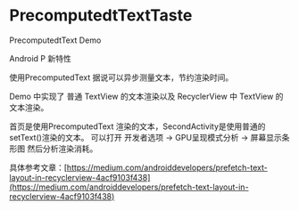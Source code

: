 # PrecomputedtTextTaste
PrecomputedtText Demo

Android P 新特性

使用PrecomputedText 据说可以异步测量文本，节约渲染时间。

Demo 中实现了 普通 TextView 的文本渲染以及 RecyclerView 中 TextView 的文本渲染。

首页是使用PrecomputedText 渲染的文本，SecondActivity是使用普通的 setText()渲染的文本。
可以打开 开发者选项 -> GPU呈现模式分析 -> 屏幕显示条形图 
然后分析渲染消耗。


具体参考文章：[https://medium.com/androiddevelopers/prefetch-text-layout-in-recyclerview-4acf9103f438](https://medium.com/androiddevelopers/prefetch-text-layout-in-recyclerview-4acf9103f438)
